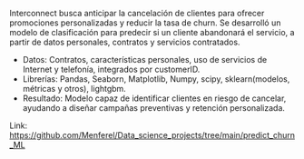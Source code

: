 Interconnect busca anticipar la cancelación de clientes para ofrecer promociones personalizadas y reducir la tasa de churn. Se desarrolló un modelo de clasificación para predecir si un cliente abandonará el servicio, a partir de datos personales, contratos y servicios contratados.

- Datos: Contratos, características personales, uso de servicios de Internet y telefonía, integrados por customerID.
- Librerías: Pandas, Seaborn, Matplotlib, Numpy, scipy, sklearn(modelos, métricas y otros), lightgbm.
- Resultado: Modelo capaz de identificar clientes en riesgo de cancelar, ayudando a diseñar campañas preventivas y retención personalizada. 

Link: https://github.com/Menferel/Data_science_projects/tree/main/predict_churn_ML

